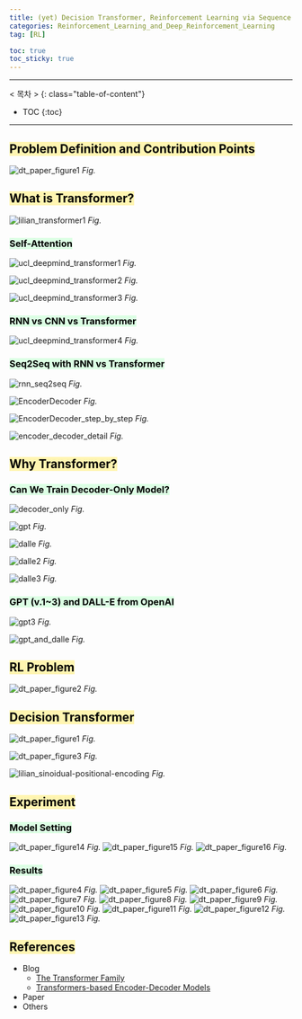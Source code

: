 ```yaml
---
title: (yet) Decision Transformer, Reinforcement Learning via Sequence Modeling
categories: Reinforcement_Learning_and_Deep_Reinforcement_Learning
tag: [RL]

toc: true
toc_sticky: true
---
```


---
< 목차 >
{: class="table-of-content"}
* TOC
{:toc}
---



## <mark style='background-color: #fff5b1'> Problem Definition and Contribution Points </mark>

![dt_paper_figure1](/assets/images/dt/dt_paper_figure1.png)
*Fig.*



## <mark style='background-color: #fff5b1'> What is Transformer? </mark>

![lilian_transformer1](/assets/images/dt/lilian_transformer1.png)
*Fig.*

### <mark style='background-color: #dcffe4'> Self-Attention </mark>

![ucl_deepmind_transformer1](/assets/images/dt/ucl_deepmind_transformer1.png)
*Fig.*

![ucl_deepmind_transformer2](/assets/images/dt/ucl_deepmind_transformer2.png)
*Fig.*

![ucl_deepmind_transformer3](/assets/images/dt/ucl_deepmind_transformer3.png)
*Fig.*

### <mark style='background-color: #dcffe4'> RNN vs CNN vs Transformer </mark>

![ucl_deepmind_transformer4](/assets/images/dt/ucl_deepmind_transformer4.png)
*Fig.*

### <mark style='background-color: #dcffe4'> Seq2Seq with RNN vs Transformer  </mark>


![rnn_seq2seq](/assets/images/dt/rnn_seq2seq.png)
*Fig.*

![EncoderDecoder](/assets/images/dt/EncoderDecoder.png)
*Fig.*

![EncoderDecoder_step_by_step](/assets/images/dt/EncoderDecoder_step_by_step.png)
*Fig.*

![encoder_decoder_detail](/assets/images/dt/encoder_decoder_detail.png)
*Fig.*






## <mark style='background-color: #fff5b1'> Why Transformer? </mark>

### <mark style='background-color: #dcffe4'> Can We Train Decoder-Only Model? </mark>

![decoder_only](/assets/images/dt/decoder_only.png)
*Fig.*

![gpt](/assets/images/dt/gpt.png)
*Fig.*

![dalle](/assets/images/dt/dalle.png)
*Fig.*

![dalle2](/assets/images/dt/dalle2.png)
*Fig.*

![dalle3](/assets/images/dt/dalle3.png)
*Fig.*

### <mark style='background-color: #dcffe4'> GPT (v.1~3) and DALL-E from OpenAI</mark>

![gpt3](/assets/images/dt/gpt3.png)
*Fig.*

![gpt_and_dalle](/assets/images/dt/gpt_and_dalle.png)
*Fig.*

## <mark style='background-color: #fff5b1'> RL Problem </mark>

![dt_paper_figure2](/assets/images/dt/dt_paper_figure2.png)
*Fig.*





## <mark style='background-color: #fff5b1'> Decision Transformer </mark>

![dt_paper_figure1](/assets/images/dt/dt_paper_figure1.png)
*Fig.*


![dt_paper_figure3](/assets/images/dt/dt_paper_figure3.png)
*Fig.*

![lilian_sinoidual-positional-encoding](/assets/images/dt/lilian_sinoidual-positional-encoding.png)
*Fig.*




## <mark style='background-color: #fff5b1'> Experiment </mark>

### <mark style='background-color: #dcffe4'> Model Setting </mark>

![dt_paper_figure14](/assets/images/dt/dt_paper_figure14.png)
*Fig.*
![dt_paper_figure15](/assets/images/dt/dt_paper_figure15.png)
*Fig.*
![dt_paper_figure16](/assets/images/dt/dt_paper_figure16.png)
*Fig.*





### <mark style='background-color: #dcffe4'> Results </mark>

![dt_paper_figure4](/assets/images/dt/dt_paper_figure4.png)
*Fig.*
![dt_paper_figure5](/assets/images/dt/dt_paper_figure5.png)
*Fig.*
![dt_paper_figure6](/assets/images/dt/dt_paper_figure6.png)
*Fig.*
![dt_paper_figure7](/assets/images/dt/dt_paper_figure7.png)
*Fig.*
![dt_paper_figure8](/assets/images/dt/dt_paper_figure8.png)
*Fig.*
![dt_paper_figure9](/assets/images/dt/dt_paper_figure9.png)
*Fig.*
![dt_paper_figure10](/assets/images/dt/dt_paper_figure10.png)
*Fig.*
![dt_paper_figure11](/assets/images/dt/dt_paper_figure11.png)
*Fig.*
![dt_paper_figure12](/assets/images/dt/dt_paper_figure12.png)
*Fig.*
![dt_paper_figure13](/assets/images/dt/dt_paper_figure13.png)
*Fig.*





## <mark style='background-color: #fff5b1'> References </mark>

- Blog
  - [The Transformer Family](https://lilianweng.github.io/lil-log/2020/04/07/the-transformer-family.html)
  - [Transformers-based Encoder-Decoder Models](https://huggingface.co/blog/encoder-decoder)
- Paper
- Others
